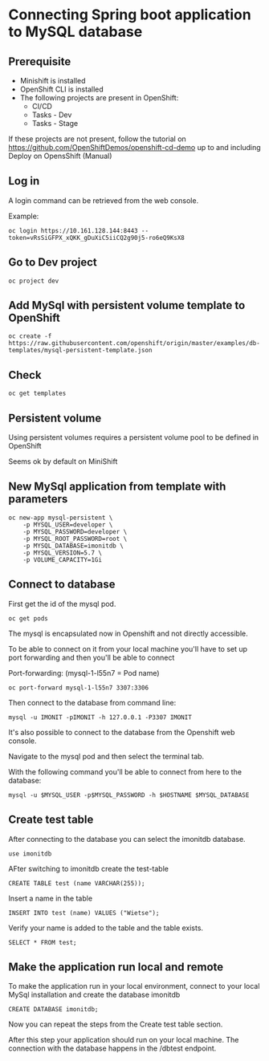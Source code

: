 # Connecting Spring boot application to MySQL database

## Prerequisite
* Minishift is installed
* OpenShift CLI is installed
* The following projects are present in OpenShift:
    * CI/CD
    * Tasks - Dev
    * Tasks - Stage

If these projects are not present, follow the tutorial on https://github.com/OpenShiftDemos/openshift-cd-demo up to and including Deploy on OpensShift (Manual)

## Log in

A login command can be retrieved from the web console.

Example: 

```
oc login https://10.161.128.144:8443 --token=vRsSiGFPX_xQKK_gDuXiC5iiCQ2g90j5-ro6eQ9KsX8
```

## Go to Dev project

```
oc project dev
```

## Add MySql with persistent volume template to OpenShift

```
oc create -f https://raw.githubusercontent.com/openshift/origin/master/examples/db-templates/mysql-persistent-template.json
```
## Check

```
oc get templates
```

## Persistent volume

Using persistent volumes requires a persistent volume pool to be defined in OpenShift

Seems ok by default on MiniShift

## New MySql application from template with parameters

```
oc new-app mysql-persistent \
    -p MYSQL_USER=developer \
    -p MYSQL_PASSWORD=developer \
    -p MYSQL_ROOT_PASSWORD=root \
    -p MYSQL_DATABASE=imonitdb \
    -p MYSQL_VERSION=5.7 \
    -p VOLUME_CAPACITY=1Gi
```

## Connect to database

First get the id of the mysql pod.
```
oc get pods
```

The mysql is encapsulated now in Openshift and not directly accessible.

To be able to connect on it from your local machine you'll have to set up port forwarding and then you'll be able to connect

Port-forwarding: (mysql-1-l55n7 = Pod name)
```
oc port-forward mysql-1-l55n7 3307:3306
```
Then connect to the database from command line:
```
mysql -u IMONIT -pIMONIT -h 127.0.0.1 -P3307 IMONIT
```

It's also possible to connect to the database from the Openshift web console.

Navigate to the mysql pod and then select the terminal tab.

With the following command you'll be able to connect from here to the database:
```
mysql -u $MYSQL_USER -p$MYSQL_PASSWORD -h $HOSTNAME $MYSQL_DATABASE
```

## Create test table

After connecting to the database you can select the imonitdb database.

```
use imonitdb
```

AFter switching to imonitdb create the test-table

```
CREATE TABLE test (name VARCHAR(255));
```

Insert a name in the table

```
INSERT INTO test (name) VALUES ("Wietse");
```

Verify your name is added to the table and the table exists.

```
SELECT * FROM test;
```

## Make the application run local and remote

To make the application run in your local environment, connect to your local MySql installation and create the database imonitdb

```
CREATE DATABASE imonitdb;
```

Now you can repeat the steps from the Create test table section.

After this step your application should run on your local machine. The connection with the database happens in the /dbtest endpoint. 